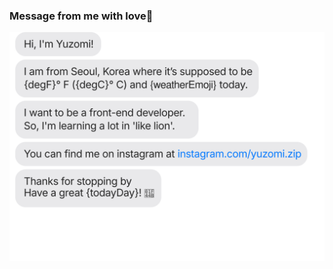 

### Message from me with love💪
![chat_svg](https://github.com/yuzomi/yuzomi/blob/master/chat.svg)
